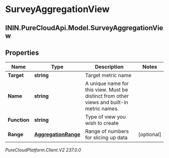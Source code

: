 # SurveyAggregationView

## ININ.PureCloudApi.Model.SurveyAggregationView

## Properties

|Name | Type | Description | Notes|
|------------ | ------------- | ------------- | -------------|
| **Target** | **string** | Target metric name | |
| **Name** | **string** | A unique name for this view. Must be distinct from other views and built-in metric names. | |
| **Function** | **string** | Type of view you wish to create | |
| **Range** | [**AggregationRange**](AggregationRange) | Range of numbers for slicing up data | [optional] |



_PureCloudPlatform.Client.V2 237.0.0_
